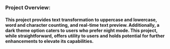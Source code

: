 <h3 align="Left"><strong>Project Overview:</strong></h3>
<h4><strong>
This project provides text transformation to uppercase and lowercase, word and character counting, and real-time text preview. Additionally, a dark theme option caters to users who prefer night mode. This project, while straightforward, offers utility to users and holds potential for further enhancements to elevate its capabilities.</strong></h4>